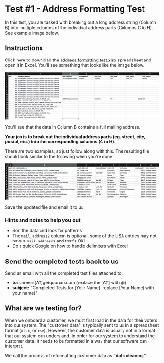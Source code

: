 # Test #1 - Address Formatting Test

In this test, you are tasked with breaking out a long address string (Column B) into multiple columns of the individual address parts (Columns C to H). See example image below.

## Instructions

Click here to download the [address formatting test.xlsx](address_formatting_test.xlsx?raw=true) spreadsheet and open it in Excel. You'll see something that looks like the image below.

![](test.png)

You'll see that the data in Column B contains a full mailing address.

**Your job is to break out the individual address parts (eg. street, city, postal, etc.) into the corresponding columns (C to H).**

There are two examples, so just follow along with this. The resulting file should look similar to the following when you're done.

![](results.png)

Save the updated file and email it to us

### Hints and notes to help you out

- Sort the data and look for patterns
- The `mail_address2` column is optional, some of the USA entries may not have a `mail_address2` and that's OK!
- Do a quick Google on how to handle delimiters with Excel

## Send the completed tests back to us

Send an email with all the completed test files attached to:

- **to:** careers[AT]getquorum.com (replace the [AT] with @)
- **subject:** "Completed Tests for [Your Name] (replace [Your Name] with your name)"

## What are we testing for?

When we onboard a customer, we must first load in the data for their voters into our system. The "customer data" is typically sent to us in a spreadsheet format (`xlsx`, or `csv`). However, the customer data is usually not in a format that our system can understand. In order for our system to understand the customer data, it needs to be formatted in a way that our software can interpret.

We call the process of reformatting customer data as **"data cleaning"**.
